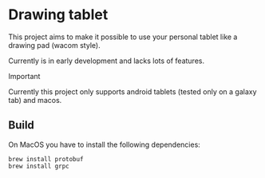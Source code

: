 # Drawing tablet

This project aims to make it possible to use your personal tablet like a drawing pad (wacom style).

Currently is in early development and lacks lots of features.

> [!Important]
> Currently this project only supports android tablets (tested only on a galaxy tab) and macos.

## Build

On MacOS you have to install the following dependencies:

```shell
brew install protobuf
brew install grpc
```
